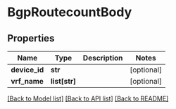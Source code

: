 # BgpRoutecountBody

## Properties
Name | Type | Description | Notes
------------ | ------------- | ------------- | -------------
**device_id** | **str** |  | [optional] 
**vrf_name** | **list[str]** |  | [optional] 

[[Back to Model list]](../README.md#documentation-for-models) [[Back to API list]](../README.md#documentation-for-api-endpoints) [[Back to README]](../README.md)

